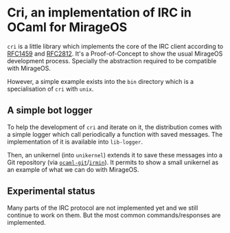 # Cri, an implementation of IRC in OCaml for MirageOS

`cri` is a little library which implements the core of the IRC client
according to [RFC1459][RFC1459] and [RFC2812][RFC2812]. It's a Proof-of-Concept
to show the usual MirageOS development process. Specially the abstraction
required to be compatible with MirageOS.

However, a simple example exists into the `bin` directory which is a
specialisation of `cri` with `unix`.

## A simple bot logger

To help the development of `cri` and iterate on it, the distribution comes with
a simple logger which call periodically a function with saved messages. The
implementation of it is available into `lib-logger`.

Then, an unikernel (into `unikernel`) extends it to save these messages into a
Git repository (via [`ocaml-git`][ocaml-git]/[`irmin`][irmin]). It permits to
show a small unikernel as an example of what we can do with MirageOS.

## Experimental status

Many parts of the IRC protocol are not implemented yet and we still continue to
work on them. But the most common commands/responses are implemented.

[RFC1459]: https://datatracker.ietf.org/doc/html/rfc1459
[RFC2812]: https://datatracker.ietf.org/doc/html/rfc2812
[ocaml-git]: https://github.com/mirage/ocaml-git
[irmin]: https://github.com/mirage/irmin
